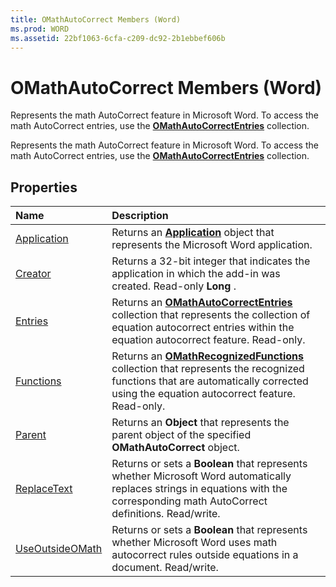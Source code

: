 ```yaml
---
title: OMathAutoCorrect Members (Word)
ms.prod: WORD
ms.assetid: 22bf1063-6cfa-c209-dc92-2b1ebbef606b
---
```



# OMathAutoCorrect Members (Word)
Represents the math AutoCorrect feature in Microsoft Word. To access the math AutoCorrect entries, use the  **[OMathAutoCorrectEntries](omathautocorrectentries-object-word.md)** collection.

Represents the math AutoCorrect feature in Microsoft Word. To access the math AutoCorrect entries, use the  **[OMathAutoCorrectEntries](omathautocorrectentries-object-word.md)** collection.


## Properties



|**Name**|**Description**|
|:-----|:-----|
|[Application](omathautocorrect-application-property-word.md)|Returns an  **[Application](application-object-word.md)** object that represents the Microsoft Word application.|
|[Creator](omathautocorrect-creator-property-word.md)|Returns a 32-bit integer that indicates the application in which the add-in was created. Read-only  **Long** .|
|[Entries](omathautocorrect-entries-property-word.md)|Returns an  **[OMathAutoCorrectEntries](omathautocorrectentries-object-word.md)** collection that represents the collection of equation autocorrect entries within the equation autocorrect feature. Read-only.|
|[Functions](omathautocorrect-functions-property-word.md)|Returns an  **[OMathRecognizedFunctions](omathrecognizedfunctions-object-word.md)** collection that represents the recognized functions that are automatically corrected using the equation autocorrect feature. Read-only.|
|[Parent](omathautocorrect-parent-property-word.md)|Returns an  **Object** that represents the parent object of the specified **OMathAutoCorrect** object.|
|[ReplaceText](omathautocorrect-replacetext-property-word.md)|Returns or sets a  **Boolean** that represents whether Microsoft Word automatically replaces strings in equations with the corresponding math AutoCorrect definitions. Read/write.|
|[UseOutsideOMath](omathautocorrect-useoutsideomath-property-word.md)|Returns or sets a  **Boolean** that represents whether Microsoft Word uses math autocorrect rules outside equations in a document. Read/write.|

